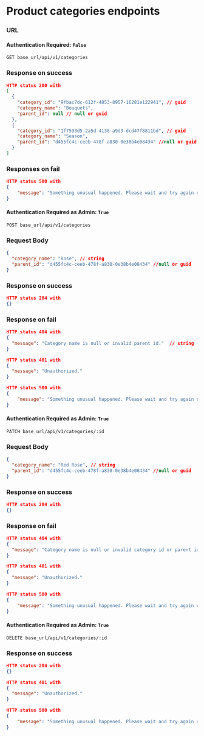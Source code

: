 # Product categories endpoints

### URL

#### Authentication Required: `False`

```
GET base_url/api/v1/categories
```

### Response on success

```json
HTTP status 200 with
[
  {
    "category_id": "9fbac7dc-612f-4853-8957-16281e122941", // guid
    "category_name": "Bouquets",
    "parent_id": null // null or guid
  },
  {
    "category_id": "1f7593d5-2a5d-4138-a9d3-dcd47f8811bd", // guid
    "category_name": "Season",
    "parent_id": "d455fc4c-ceeb-478f-a830-0e38b4e08434" //null or guid
  }
]
```

### Responses on fail

```json
HTTP status 500 with
{
    "message": "Something unusual happened. Please wait and try again or contact system administrator" // message | string
}
```

#### Authentication Required as Admin: `True`

```
POST base_url/api/v1/categories
```

### Request Body

```json
{
  "category_name": "Rose", // string
  "parent_id": "d455fc4c-ceeb-478f-a830-0e38b4e08434" //null or guid
}
```

### Response on success

```json
HTTP status 204 with
{}
```

### Response on fail

```json
HTTP status 404 with
{
  "message": "Category name is null or invalid parent id."  // string
}
```

```json
HTTP status 401 with
{
  "message": "Unauthorized."
}
```

```json
HTTP status 500 with
{
    "message": "Something unusual happened. Please wait and try again or contact system administrator" // message | string
}
```

#### Authentication Required as Admin: `True`

```
PATCH base_url/api/v1/categories/:id
```

### Request Body

```json
{
  "category_name": "Red Rose", // string
  "parent_id": "d455fc4c-ceeb-478f-a830-0e38b4e08434" //null or guid
}
```

### Response on success

```json
HTTP status 204 with
{}
```

### Response on fail

```json
HTTP status 404 with
{
  "message": "Category name is null or invalid category id or parent id."  // string
}
```

```json
HTTP status 401 with
{
  "message": "Unauthorized."
}
```

```json
HTTP status 500 with
{
    "message": "Something unusual happened. Please wait and try again or contact system administrator" // message | string
}
```

#### Authentication Required as Admin: `True`

```
DELETE base_url/api/v1/categories/:id
```

### Response on success

```json
HTTP status 204 with
{}
```

```json
HTTP status 401 with
{
  "message": "Unauthorized."
}
```

```json
HTTP status 500 with
{
    "message": "Something unusual happened. Please wait and try again or contact system administrator" // message | string
}
```

